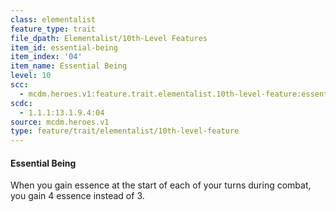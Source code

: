```yaml
---
class: elementalist
feature_type: trait
file_dpath: Elementalist/10th-Level Features
item_id: essential-being
item_index: '04'
item_name: Essential Being
level: 10
scc:
  - mcdm.heroes.v1:feature.trait.elementalist.10th-level-feature:essential-being
scdc:
  - 1.1.1:13.1.9.4:04
source: mcdm.heroes.v1
type: feature/trait/elementalist/10th-level-feature
---
```


#### Essential Being

When you gain essence at the start of each of your turns during combat, you gain 4 essence instead of 3.
